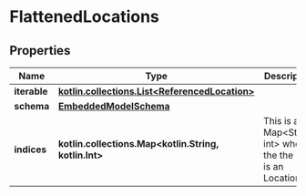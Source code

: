 
# FlattenedLocations

## Properties
Name | Type | Description | Notes
------------ | ------------- | ------------- | -------------
**iterable** | [**kotlin.collections.List&lt;ReferencedLocation&gt;**](ReferencedLocation.md) |  | 
**schema** | [**EmbeddedModelSchema**](EmbeddedModelSchema.md) |  |  [optional]
**indices** | **kotlin.collections.Map&lt;kotlin.String, kotlin.Int&gt;** | This is a Map&lt;String, int&gt; where the the key is an Location id. |  [optional]



